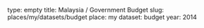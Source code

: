 type: empty
title: Malaysia / Government Budget
slug: places/my/datasets/budget
place: my
dataset: budget
year: 2014
